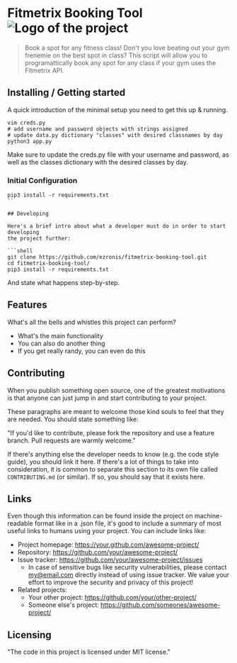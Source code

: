 # Fitmetrix Booking Tool ![Logo of the project](https://static.wixstatic.com/media/ebb8ab_f881ca6210334ed4b072e76742a47950~mv2.png/v1/fill/w_108,h_108,al_c,q_80,usm_0.66_1.00_0.01/ebb8ab_f881ca6210334ed4b072e76742a47950~mv2.webp)
> Book a spot for any fitness class!
Don't you love beating out your gym frenemie on the best spot in class? This script will allow you to programattically book any spot for any class if your gym uses the Fitmetrix API. 

## Installing / Getting started

A quick introduction of the minimal setup you need to get this up & running.

```shell
vim creds.py
# add username and password objects with strings assigned
# update data.py dictionary "classes" with desired classnames by day
python3 app.py
```
Make sure to update the creds.py file with your username and password, as well as the classes dictionary with the desired classes by day.

### Initial Configuration
```
pip3 install -r requirements.txt
``

## Developing

Here's a brief intro about what a developer must do in order to start developing
the project further:

```shell
git clone https://github.com/ezronis/fitmetrix-booking-tool.git
cd fitmetrix-booking-tool/
pip3 install -r requirements.txt
```

And state what happens step-by-step.

## Features

What's all the bells and whistles this project can perform?
* What's the main functionality
* You can also do another thing
* If you get really randy, you can even do this

## Contributing

When you publish something open source, one of the greatest motivations is that
anyone can just jump in and start contributing to your project.

These paragraphs are meant to welcome those kind souls to feel that they are
needed. You should state something like:

"If you'd like to contribute, please fork the repository and use a feature
branch. Pull requests are warmly welcome."

If there's anything else the developer needs to know (e.g. the code style
guide), you should link it here. If there's a lot of things to take into
consideration, it is common to separate this section to its own file called
`CONTRIBUTING.md` (or similar). If so, you should say that it exists here.

## Links

Even though this information can be found inside the project on machine-readable
format like in a .json file, it's good to include a summary of most useful
links to humans using your project. You can include links like:

- Project homepage: https://your.github.com/awesome-project/
- Repository: https://github.com/your/awesome-project/
- Issue tracker: https://github.com/your/awesome-project/issues
  - In case of sensitive bugs like security vulnerabilities, please contact
    my@email.com directly instead of using issue tracker. We value your effort
    to improve the security and privacy of this project!
- Related projects:
  - Your other project: https://github.com/your/other-project/
  - Someone else's project: https://github.com/someones/awesome-project/


## Licensing
"The code in this project is licensed under MIT license."
